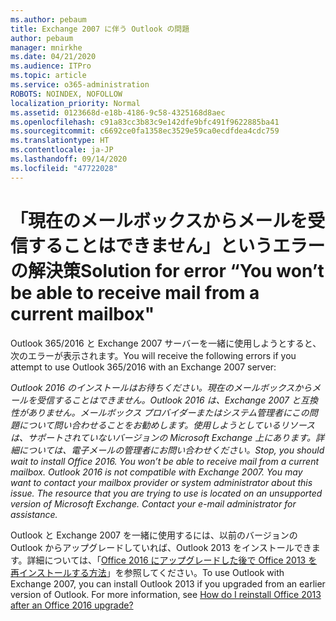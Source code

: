 ```yaml
---
ms.author: pebaum
title: Exchange 2007 に伴う Outlook の問題
author: pebaum
manager: mnirkhe
ms.date: 04/21/2020
ms.audience: ITPro
ms.topic: article
ms.service: o365-administration
ROBOTS: NOINDEX, NOFOLLOW
localization_priority: Normal
ms.assetid: 0123668d-e18b-4186-9c58-4325168d8aec
ms.openlocfilehash: c91a83cc3b83c9e142dfe9bfc491f9622885ba41
ms.sourcegitcommit: c6692ce0fa1358ec3529e59ca0ecdfdea4cdc759
ms.translationtype: HT
ms.contentlocale: ja-JP
ms.lasthandoff: 09/14/2020
ms.locfileid: "47722028"
---
```

# <a name="solution-for-error-you-wont-be-able-to-receive-mail-from-a-current-mailbox"></a><span data-ttu-id="e69fe-102">「現在のメールボックスからメールを受信することはできません」というエラーの解決策</span><span class="sxs-lookup"><span data-stu-id="e69fe-102">Solution for error “You won’t be able to receive mail from a current mailbox"</span></span>
<span data-ttu-id="e69fe-103">Outlook 365/2016 と Exchange 2007 サーバーを一緒に使用しようとすると、次のエラーが表示されます。</span><span class="sxs-lookup"><span data-stu-id="e69fe-103">You will receive the following errors if you attempt to use Outlook 365/2016 with an Exchange 2007 server:</span></span>

<span data-ttu-id="e69fe-104">*Outlook 2016 のインストールはお待ちください。現在のメールボックスからメールを受信することはできません。Outlook 2016 は、Exchange 2007 と互換性がありません。メールボックス プロバイダーまたはシステム管理者にこの問題について問い合わせることをお勧めします。使用しようとしているリソースは、サポートされていないバージョンの Microsoft Exchange 上にあります。詳細については、電子メールの管理者にお問い合わせください。*</span><span class="sxs-lookup"><span data-stu-id="e69fe-104">*Stop, you should wait to install Office 2016. You won’t be able to receive mail from a current mailbox. Outlook 2016 is not compatible with Exchange 2007. You may want to contact your mailbox provider or system administrator about this issue. The resource that you are trying to use is located on an unsupported version of Microsoft Exchange. Contact your e-mail administrator for assistance.*</span></span>

<span data-ttu-id="e69fe-p101">Outlook と Exchange 2007 を一緒に使用するには、以前のバージョンの Outlook からアップグレードしていれば、Outlook 2013 をインストールできます。詳細については、「[Office 2016 にアップグレードした後で Office 2013 を再インストールする方法](https://support.office.com/article/a6ca92f4-cbb4-4609-9fdb-f8d3dd6812f3)」を参照してください。</span><span class="sxs-lookup"><span data-stu-id="e69fe-p101">To use Outlook with Exchange 2007, you can install Outlook 2013 if you upgraded from an earlier version of Outlook. For more information, see [How do I reinstall Office 2013 after an Office 2016 upgrade?](https://support.office.com/article/a6ca92f4-cbb4-4609-9fdb-f8d3dd6812f3)</span></span>